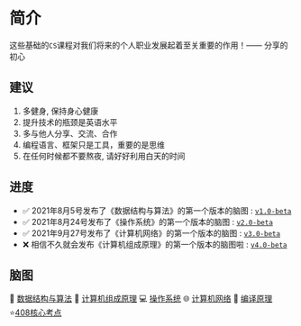 # 简介

这些基础的`CS`课程对我们将来的个人职业发展起着至关重要的作用！—— 分享的初心

## 建议
1. 多健身, 保持身心健康
2. 提升技术的瓶颈是英语水平
3. 多与他人分享、交流、合作
4. 编程语言、框架只是工具，重要的是思维
5. 在任何时候都不要熬夜, 请好好利用白天的时间

## 进度

- ✅ 2021年8月5号发布了《数据结构与算法》的第一个版本的脑图 : [`v1.0-beta`](https://github.com/GoogTech/cs-learning-note/releases/tag/v1.0-beta)
- ✅ 2021年8月24号发布了《操作系统》的第一个版本的脑图 : [`v2.0-beta`](https://github.com/GoogTech/cs-learning-note/releases/tag/v2.0-beta)
- ✅ 2021年9月27号发布了《计算机网络》的第一个版本的脑图 : [`v3.0-beta`](https://github.com/GoogTech/cs-learning-note/releases/tag/v3.0-beta)
- ❌ 相信不久就会发布《计算机组成原理》的第一个版本的脑图啦 : [`v4.0-beta`]()

## 脑图

🥇 [数据结构与算法](https://www.processon.com/view/link/60e84398f346fb6bcd24a9be) 🔌 [计算机组成原理]() 💻 [操作系统](https://www.processon.com/view/link/60ed2a9d5653bb06f245c57f) 🌐 [计算机网络](https://www.processon.com/view/link/6128e56ff346fb01fa44e273) 🔎 [编译原理]() ⭐[408核心考点](https://www.processon.com/view/link/618f519a637689783e30d203)
